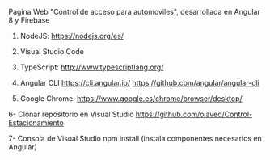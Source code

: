 Pagina Web "Control de acceso para automoviles", desarrollada en Angular 8 y Firebase


1. NodeJS: https://nodejs.org/es/ 

2. Visual Studio Code
 
3. TypeScript:  http://www.typescriptlang.org/ 
 
4. Angular CLI https://cli.angular.io/ https://github.com/angular/angular-cli 

5. Google Chrome: https://www.google.es/chrome/browser/desktop/ 

6- Clonar repositorio en Visual Studio https://github.com/olaved/Control-Estacionamiento

7- Consola de Visual Studio npm install (instala componentes necesarios en Angular)

